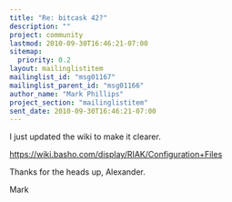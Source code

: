 ```yaml
---
title: "Re: bitcask 42?"
description: ""
project: community
lastmod: 2010-09-30T16:46:21-07:00
sitemap:
  priority: 0.2
layout: mailinglistitem
mailinglist_id: "msg01167"
mailinglist_parent_id: "msg01166"
author_name: "Mark Phillips"
project_section: "mailinglistitem"
sent_date: 2010-09-30T16:46:21-07:00
---
```



I just updated the wiki to make it clearer.

https://wiki.basho.com/display/RIAK/Configuration+Files

Thanks for the heads up, Alexander.

Mark

